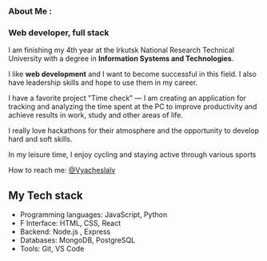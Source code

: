 ### About Me :

### Web developer, full stack

I am finishing my 4th year at the Irkutsk National Research Technical University with a degree in **Information Systems and Technologies**.

I like **web development** and I want to become successful in this field. I also have leadership skills and hope to use them in my career.

I have a favorite project "Time check" — I am creating an application for tracking and analyzing the time spent at the PC to improve productivity and achieve results in work, study and other areas of life.

I really love hackathons for their atmosphere and the opportunity to develop hard and soft skills.

In my leisure time, I enjoy cycling and staying active through various sports

How to reach me: [@Vyacheslalv](https://t.me/Vyacheslalv)

## My Tech stack

- Programming languages: JavaScript, Python
- F Interface: HTML, CSS, React
- Backend: Node.js , Express
- Databases: MongoDB, PostgreSQL
- Tools: Git, VS Code

